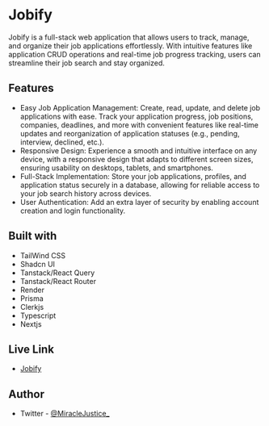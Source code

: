 # Jobify

Jobify is a full-stack web application that allows users to track, manage, and organize their job applications effortlessly. With intuitive features like application CRUD operations and real-time job progress tracking, users can streamline their job search and stay organized.

## Features

- Easy Job Application Management: Create, read, update, and delete job applications with ease. Track your application progress, job positions, companies, deadlines, and more with convenient features like real-time updates and reorganization of application statuses (e.g., pending, interview, declined, etc.).
- Responsive Design: Experience a smooth and intuitive interface on any device, with a responsive design that adapts to different screen sizes, ensuring usability on desktops, tablets, and smartphones.
- Full-Stack Implementation: Store your job applications, profiles, and application status securely in a database, allowing for reliable access to your job search history across devices.
- User Authentication: Add an extra layer of security by enabling account creation and login functionality.

## Built with

- TailWind CSS
- Shadcn UI
- Tanstack/React Query
- Tanstack/React Router
- Render
- Prisma
- Clerkjs
- Typescript
- Nextjs

## Live Link

- [Jobify](https://mj-jobify.vercel.app/)

## Author

- Twitter - [@MiracleJustice\_](https://twitter.com/miraclejustice_)
